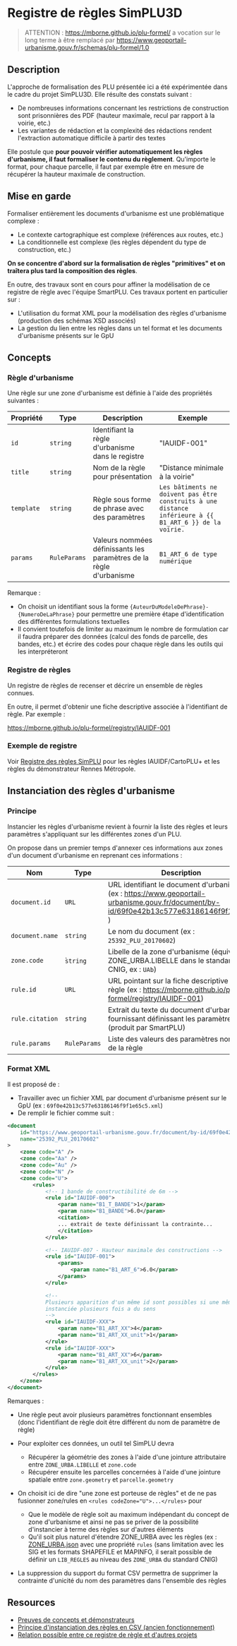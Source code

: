 # Registre de règles SimPLU3D

> ATTENTION : https://mborne.github.io/plu-formel/ a vocation sur le long terme à être remplacé par https://www.geoportail-urbanisme.gouv.fr/schemas/plu-formel/1.0

## Description

L'approche de formalisation des PLU présentée ici a été expérimentée dans le cadre du projet SimPLU3D. Elle résulte des constats suivant :

* De nombreuses informations concernant les restrictions de construction sont prisonnières des PDF (hauteur maximale, recul par rapport à la voirie, etc.)
* Les variantes de rédaction et la complexité des rédactions rendent l'extraction automatique difficile à partir des textes

Elle postule que **pour pouvoir vérifier automatiquement les règles d'urbanisme, il faut formaliser le contenu du règlement**. Qu'importe le format, pour chaque parcelle, il faut par exemple être en mesure de récupérer la hauteur maximale de construction.

## Mise en garde

Formaliser entièrement les documents d'urbanisme est une problématique complexe :

* Le contexte cartographique est complexe (références aux routes, etc.)
* La conditionnelle est complexe (les règles dépendent du type de construction, etc.)

**On se concentre d'abord sur la formalisation de règles "primitives" et on traîtera plus tard la composition des règles**.

En outre, des travaux sont en cours pour affiner la modélisation de ce registre de règle avec l'équipe SmartPLU. Ces travaux portent en particulier sur :

* L'utilisation du format XML pour la modélisation des règles d'urbanisme (production des schémas XSD associés)
* La gestion du lien entre les règles dans un tel format et les documents d'urbanisme présents sur le GpU


## Concepts

### Règle d'urbanisme

Une règle sur une zone d'urbanisme est définie à l'aide des propriétés suivantes :

| Propriété  | Type         | Description                                                         | Exemple                                                                                                 |
| ---------- | ------------ | ------------------------------------------------------------------- | ------------------------------------------------------------------------------------------------------- |
| `id`       | `string`     | Identifiant la règle d'urbanisme dans le registre                   | "IAUIDF-001"                                                                                            |
| `title`    | `string`     | Nom de la règle pour présentation                                   | "Distance minimale à la voirie"                                                                         |
| `template` | `string`     | Règle sous forme de phrase avec des paramètres                      | `Les bâtiments ne doivent pas être construits à une distance inférieure à {{ B1_ART_6 }} de la voirie.` |
| `params`   | `RuleParams` | Valeurs nommées définissants les paramètres de la règle d'urbanisme | `B1_ART_6 de type numérique`                                                                            |

Remarque : 

* On choisit un identifiant sous la forme `{AuteurDuModeleDePhrase}-{NumeroDeLaPhrase}` pour permettre une première étape d'identification des différentes formulations textuelles
* Il convient toutefois de limiter au maximum le nombre de formulation car il faudra préparer des données (calcul des fonds de parcelle, des bandes, etc.) et écrire des codes pour chaque règle dans les outils qui les interpréteront

### Registre de règles

Un registre de règles de recenser et décrire un ensemble de règles connues.

En outre, il permet d'obtenir une fiche descriptive associée à l'identifiant de règle. Par exemple :

https://mborne.github.io/plu-formel/registry/IAUIDF-001



### Exemple de registre

Voir [Registre des règles SimPLU](registry/index.md) pour les règles IAUIDF/CartoPLU+ et les règles du démonstrateur Rennes Métropole.


## Instanciation des règles d'urbanisme

### Principe

Instancier les règles d'urbanisme revient à fournir la liste des règles et leurs paramètres s'appliquant sur les différentes zones d'un PLU. 

On propose dans un premier temps d'annexer ces informations aux zones d'un document d'urbanisme en reprenant ces informations :

| Nom             | Type         | Description                                                                                                                              |
| --------------- | ------------ | ---------------------------------------------------------------------------------------------------------------------------------------- |
| `document.id`   | `URL`        | URL identifiant le document d'urbanisme (ex : https://www.geoportail-urbanisme.gouv.fr/document/by-id/69f0e42b13c577e63186146f9f1e65c5 ) |
| `document.name` | `string`     | Le nom du document (ex : `25392_PLU_20170602`)                                                                                           |
| `zone.code`     | ̀`string`    | Libelle de la zone d'urbanisme (équivalent à ZONE_URBA.LIBELLE dans le standard CNIG, ex : `UAb`)                                        |
| `rule.id`       | `URL`        | URL pointant sur la fiche descriptive de la règle (ex : https://mborne.github.io/plu-formel/registry/IAUIDF-001)                         |
| `rule.citation` | `string`     | Extrait du texte du document d'urbanisme fournissant définissant les paramètres (produit par SmartPLU)                                   |
| `rule.params`   | `RuleParams` | Liste des valeurs des paramètres nommés de la règle                                                                                      |

### Format XML

Il est proposé de :

* Travailler avec un fichier XML par document d'urbanisme présent sur le GpU (ex : `69f0e42b13c577e63186146f9f1e65c5.xml`)
* De remplir le fichier comme suit :

```xml
<document 
    id="https://www.geoportail-urbanisme.gouv.fr/document/by-id/69f0e42b13c577e63186146f9f1e65c5" 
    name="25392_PLU_20170602"
>
    <zone code="A" />
    <zone code="Aa" />
    <zone code="Au" />
    <zone code="N" />
    <zone code="U">
        <rules>
            <!-- 1 bande de constructibilité de 6m -->
            <rule id="IAUIDF-000">
                <param name="B1_T_BANDE">1</param>
                <param name="B1_BANDE">6.0</param>
                <citation>
                ... extrait de texte définissant la contrainte...
                </citation>
            </rule>

            <!-- IAUIDF-007 - Hauteur maximale des constructions -->
            <rule id="IAUIDF-001">
                <params>
                    <param name="B1_ART_6">6.0</param>
                </params>
            </rule>

            <!--
            Plusieurs apparition d'un même id sont possibles si une même règle IAUIDF-XXX 
            instanciée plusieurs fois a du sens
            -->
            <rule id="IAUIDF-XXX">
                <param name="B1_ART_XX">4</param>
                <param name="B1_ART_XX_unit">1</param>
            </rule>
            <rule id="IAUIDF-XXX">
                <param name="B1_ART_XX">6</param>
                <param name="B1_ART_XX_unit">2</param>
            </rule>
        </rules>
    </zone>
</document>
```

Remarques :

* Une règle peut avoir plusieurs paramètres fonctionnant ensembles (donc l'identifiant de règle doit être différent du nom de paramètre de règle)

* Pour exploiter ces données, un outil tel SimPLU devra 
  * Récupérer la géométrie des zones à l'aide d'une jointure attributaire entre `ZONE_URBA.LIBELLE` et `zone.code`
  * Récupérer ensuite les parcelles concernées à l'aide d'une jointure spatiale entre `zone.geometry` et `parcelle.geometry`

* On choisit ici de dire "une zone est porteuse de règles" et de ne pas fusionner zone/rules en `<rules codeZone="U">...</rules>` pour
  * Que le modèle de règle soit au maximum indépendant du concept de zone d'urbanisme et ainsi ne pas se priver de la possibilité d'instancier à terme des règles sur d'autres éléments
  * Qu'il soit plus naturel d'étendre ZONE_URBA avec les règles (ex : [ZONE_URBA.json](sample/69f0e42b13c577e63186146f9f1e65c5/ZONE_URBA.geojson) avec une propriété `rules` (sans limitation avec les SIG et les formats SHAPEFILE et MAPINFO, il serait possible de définir un `LIB_REGLES` au niveau des `ZONE_URBA` du standard CNIG)

* La suppression du support du format CSV permettra de supprimer la contrainte d'unicité du nom des paramètres dans l'ensemble des règles


## Resources

* [Preuves de concepts et démonstrateurs](poc.md)
* [Principe d'instanciation des règles en CSV (ancien fonctionnement)](legacy-csv.md)
* [Relation possible entre ce registre de règle et d'autres projets](projects.md)
